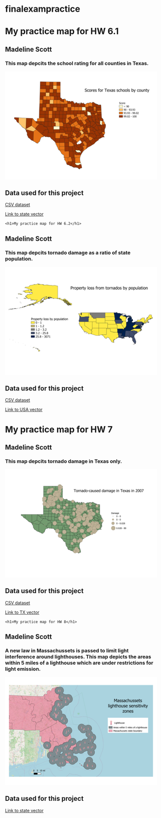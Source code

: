 # finalexampractice

<!-- // <!DOCThYPE html> -->
<html lang="en">
<head>
    <meta charset="UTF-8">
    <meta name="viewport" content="width=device-width, initial-scale=1.0">
    <title>Homework 6</title>
</head>
<body>
<h1>My practice map for HW 6.1</h1>
<h2>Madeline Scott</h2>
<h3>This map depcits the school rating for all counties in Texas. </h3>
<!-- Your map goes here -->
<a href="./maps/scores.png">
    <img src="./maps/scores.png" alt="my map" width='500px'>
    </a>

<!-- Link to your shapefile in Github and you CSV -->
<h2>Data used for this project</h2>
    <a href="./maps/cleaned2.csv"> CSV dataset </a>
    <p></p>
    <a href="https://github.com/mscott2000/finalexampractice/blob/main/state.geojson"> Link to state vector </a>

    <h1>My practice map for HW 6.2</h1>
<h2>Madeline Scott</h2>
<h3>This map depcits tornado damage as a ratio of state population.  </h3>
<!-- Your map goes here -->
<a href="./maps/tornado.png">
    <img src="./maps/tornado.png" alt="my map" width='500px'>
    </a>

<!-- Link to your shapefile in Github and you CSV -->
<h2>Data used for this project</h2>
    <a href="./maps/tornado.csv"> CSV dataset </a>
    <p></p>
    <a href="https://github.com/mscott2000/finalexampractice/blob/main/us_states.geojson"> Link to USA vector </a>

<h1>My practice map for HW 7</h1>
<h2>Madeline Scott</h2>
<h3>This map depcits tornado damage in Texas only.  </h3>
<!-- Your map goes here -->
<a href="./maps/txtornado.png">
    <img src="./maps/txtornado.png" alt="my map" width='500px'>
    </a>

<!-- Link to your shapefile in Github and you CSV -->
<h2>Data used for this project</h2>
    <a href="./maps/tornado.csv"> CSV dataset </a>
    <p></p>
    <a href="https://github.com/mscott2000/finalexampractice/blob/main/state.geojson"> Link to TX vector </a>

    <h1>My practice map for HW 8</h1>
<h2>Madeline Scott</h2>
<h3>A new law in Massachussets is passed to limit light interference around lighthouses. This map depicts the areas within 5 miles of a lighthouse which are under restrictions for light emission.  </h3>
<!-- Your map goes here -->
<a href="./maps/lighthousse.png">
    <img src="./maps/lighthouse.png" alt="my map" width='500px'>
    </a>

<!-- Link to your shapefile in Github and you CSV -->
<h2>Data used for this project</h2>
        <p></p>
    <a href="https://github.com/mscott2000/finalexampractice/blob/main/massjson.geojson"> Link to state vector </a>

</body>
</html>